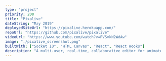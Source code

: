 ```yaml
---
type: "project"
priority: 200
title: "Pixalive"
dateString: "May 2019"
deployedSiteUrl: "https://pixalive.herokuapp.com/"
repoUrl: "https://github.com/pixalive/pixalive"
videoUrl: "https://www.youtube.com/watch?v=PVSvkN2WdAw"
image: "./pixalive_screenshot.png"
builtWith: ["Socket IO", "HTML Canvas", "React", "React Hooks"]
description: "A multi-user, real-time, collaborative editor for animated sprites and pixel art. Only uses functional components. Implements hooks-based diffing to optimize HTML canvas re-renders. Implements multi-user undo. Server tested with hundreds of concurrent connections. Desktop only."
---
```

